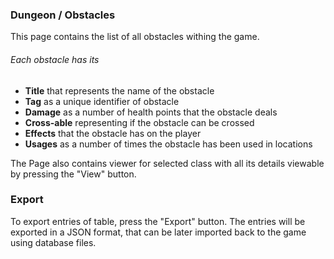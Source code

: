 ### Dungeon / Obstacles

This page contains the list of all obstacles withing the game. <br>
###### Each obstacle has its
- **Title** that represents the name of the obstacle
- **Tag** as a unique identifier of obstacle
- **Damage** as a number of health points that the obstacle deals
- **Cross-able** representing if the obstacle can be crossed
- **Effects** that the obstacle has on the player
- **Usages** as a number of times the obstacle has been used in locations

The Page also contains viewer for selected class with all its details viewable by pressing the "View" button.

### Export
To export entries of table, press the "Export" button. The entries will be exported in a JSON format, that can be later imported back to the game using database files.